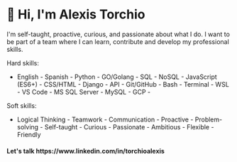 <h1>👋 Hi, I'm Alexis Torchio </h1>
I'm self-taught, proactive, curious, and passionate about what I do. I want to be part of a team where I can learn, contribute and develop my professional skills.

Hard skills:
- English - Spanish - Python - GO/Golang - SQL - NoSQL - JavaScript (ES6+) - CSS/HTML - Django - API - Git/GitHub - Bash - Terminal - WSL - VS Code - MS SQL Server - MySQL - GCP -

Soft skills:
- Logical Thinking - Teamwork - Communication - Proactive - Problem-solving - Self-taught - Curious - Passionate - Ambitious - Flexible - Friendly

<h4>Let's talk https://www.linkedin.com/in/torchioalexis </h4>

<!---
torchioalexis/torchioalexis is a ✨ special ✨ repository because its `README.md` (this file) appears on your GitHub profile.
You can click the Preview link to take a look at your changes.
--->
